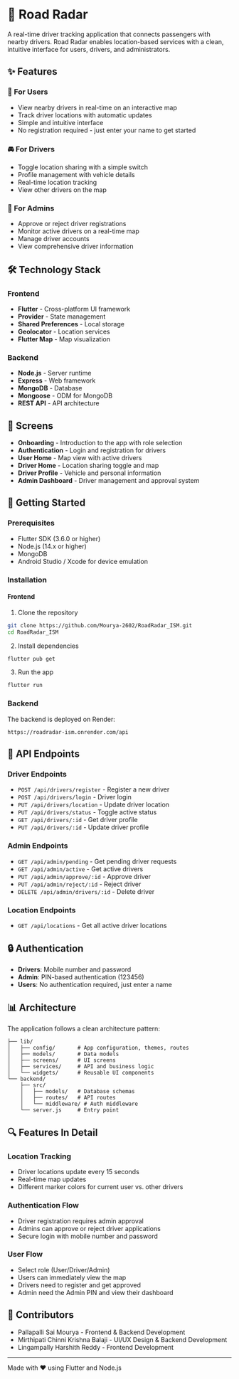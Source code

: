 # 🚗 Road Radar

A real-time driver tracking application that connects passengers with nearby drivers. Road Radar enables location-based services with a clean, intuitive interface for users, drivers, and administrators.

## ✨ Features

### 👤 For Users
- View nearby drivers in real-time on an interactive map
- Track driver locations with automatic updates
- Simple and intuitive interface
- No registration required - just enter your name to get started

### 🚘 For Drivers
- Toggle location sharing with a simple switch
- Profile management with vehicle details
- Real-time location tracking
- View other drivers on the map

### 👑 For Admins
- Approve or reject driver registrations
- Monitor active drivers on a real-time map
- Manage driver accounts
- View comprehensive driver information

## 🛠️ Technology Stack

### Frontend
- **Flutter** - Cross-platform UI framework
- **Provider** - State management
- **Shared Preferences** - Local storage
- **Geolocator** - Location services
- **Flutter Map** - Map visualization

### Backend
- **Node.js** - Server runtime
- **Express** - Web framework
- **MongoDB** - Database
- **Mongoose** - ODM for MongoDB
- **REST API** - API architecture

## 📱 Screens

- **Onboarding** - Introduction to the app with role selection
- **Authentication** - Login and registration for drivers
- **User Home** - Map view with active drivers
- **Driver Home** - Location sharing toggle and map
- **Driver Profile** - Vehicle and personal information
- **Admin Dashboard** - Driver management and approval system

## 🚀 Getting Started

### Prerequisites
- Flutter SDK (3.6.0 or higher)
- Node.js (14.x or higher)
- MongoDB
- Android Studio / Xcode for device emulation

### Installation

#### Frontend
1. Clone the repository
```bash
git clone https://github.com/Mourya-2602/RoadRadar_ISM.git
cd RoadRadar_ISM
```

2. Install dependencies
```bash
flutter pub get
```

3. Run the app
```bash
flutter run
```

### Backend
The backend is deployed on Render:
```
https://roadradar-ism.onrender.com/api
```

## 🔄 API Endpoints

### Driver Endpoints
- `POST /api/drivers/register` - Register a new driver
- `POST /api/drivers/login` - Driver login
- `PUT /api/drivers/location` - Update driver location
- `PUT /api/drivers/status` - Toggle active status
- `GET /api/drivers/:id` - Get driver profile
- `PUT /api/drivers/:id` - Update driver profile

### Admin Endpoints
- `GET /api/admin/pending` - Get pending driver requests
- `GET /api/admin/active` - Get active drivers
- `PUT /api/admin/approve/:id` - Approve driver
- `PUT /api/admin/reject/:id` - Reject driver
- `DELETE /api/admin/drivers/:id` - Delete driver

### Location Endpoints
- `GET /api/locations` - Get all active driver locations

## 🔒 Authentication

- **Drivers**: Mobile number and password
- **Admin**: PIN-based authentication (123456)
- **Users**: No authentication required, just enter a name

## 📊 Architecture

The application follows a clean architecture pattern:

```
├── lib/
│   ├── config/       # App configuration, themes, routes
│   ├── models/       # Data models
│   ├── screens/      # UI screens
│   ├── services/     # API and business logic
│   └── widgets/      # Reusable UI components
└── backend/
    ├── src/
    │   ├── models/   # Database schemas
    │   ├── routes/   # API routes
    │   └── middleware/ # Auth middleware
    └── server.js     # Entry point
```

## 🔍 Features In Detail

### Location Tracking
- Driver locations update every 15 seconds
- Real-time map updates
- Different marker colors for current user vs. other drivers

### Authentication Flow
- Driver registration requires admin approval
- Admins can approve or reject driver applications
- Secure login with mobile number and password

### User Flow
- Select role (User/Driver/Admin)
- Users can immediately view the map
- Drivers need to register and get approved
- Admin need the Admin PIN and view their dashboard

## 👥 Contributors

- Pallapalli Sai Mourya - Frontend & Backend Development
- Mirthipati Chinni Krishna Balaji - UI/UX Design & Backend Development
- Lingampally Harshith Reddy - Frontend Development

---

Made with ❤️ using Flutter and Node.js
